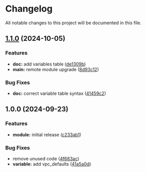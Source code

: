 # Changelog

All notable changes to this project will be documented in this file.

## [1.1.0](https://gitlab.com/espinlabs/gocloud/infrastructure-engine/global-modules/base/modules/aws/wrapper_vpc/compare/v1.0.0...v1.1.0) (2024-10-05)

### Features

* **doc:** add variables table ([de1309b](https://gitlab.com/espinlabs/gocloud/infrastructure-engine/global-modules/base/modules/aws/wrapper_vpc/commit/de1309bbbb01441a658de65e2ebb048247cd4a70))
* **main:** remote module upgrade ([8d93c12](https://gitlab.com/espinlabs/gocloud/infrastructure-engine/global-modules/base/modules/aws/wrapper_vpc/commit/8d93c124639f7f8ec5c5d6e8d9f153e89d7972e2))

### Bug Fixes

* **doc:** correct variable table syntax ([41459c2](https://gitlab.com/espinlabs/gocloud/infrastructure-engine/global-modules/base/modules/aws/wrapper_vpc/commit/41459c27ea9fef2d6f26784e5833aa026f89328c))

## 1.0.0 (2024-09-23)

### Features

* **module:** initial release ([c233ab1](https://gitlab.com/espinlabs/gocloud/infrastructure-engine/global-modules/base/modules/aws/wrapper_vpc/commit/c233ab1c910ed3b9ca64beb2711ed36e5796b829))

### Bug Fixes

* remove unused code ([4f683ac](https://gitlab.com/espinlabs/gocloud/infrastructure-engine/global-modules/base/modules/aws/wrapper_vpc/commit/4f683ace5ee7445f03e64049b9994d1acfb05008))
* **variable:** add vpc_defaults ([41a5a0d](https://gitlab.com/espinlabs/gocloud/infrastructure-engine/global-modules/base/modules/aws/wrapper_vpc/commit/41a5a0d2745a23006c288c94b538a692a094984a))
